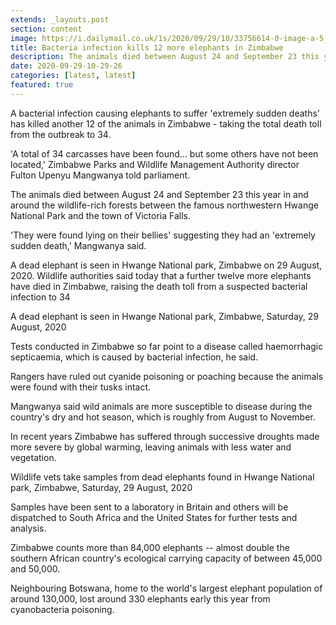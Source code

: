 ```yaml
---
extends: _layouts.post
section: content
image: https://i.dailymail.co.uk/1s/2020/09/29/10/33756614-0-image-a-5_1601370805012.jpg 
title: Bacteria infection kills 12 more elephants in Zimbabwe 
description: The animals died between August 24 and September 23 this year in and around the forests between the famous northwestern Hwange National Park and the town of Victoria Falls in Zimbabwe. 
date: 2020-09-29-10-29-26 
categories: [latest, latest] 
featured: true 
--- 
```

A bacterial infection causing elephants to suffer 'extremely sudden deaths' has killed another 12 of the animals in Zimbabwe - taking the total death toll from the outbreak to 34.

'A total of 34 carcasses have been found... but some others have not been located,' Zimbabwe Parks and Wildlife Management Authority director Fulton Upenyu Mangwanya told parliament.

The animals died between August 24 and September 23 this year in and around the wildlife-rich forests between the famous northwestern Hwange National Park and the town of Victoria Falls.

'They were found lying on their bellies' suggesting they had an 'extremely sudden death,' Mangwanya said. 

A dead elephant is seen in Hwange National park, Zimbabwe on 29 August, 2020. Wildlife authorities said today that a further twelve more elephants have died in Zimbabwe, raising the death toll from a suspected bacterial infection to 34

A dead elephant is seen in Hwange National park, Zimbabwe, Saturday, 29 August, 2020

Tests conducted in Zimbabwe so far point to a disease called haemorrhagic septicaemia, which is caused by bacterial infection, he said.

Rangers have ruled out cyanide poisoning or poaching because the animals were found with their tusks intact.

Mangwanya said wild animals are more susceptible to disease during the country's dry and hot season, which is roughly from August to November. 

In recent years Zimbabwe has suffered through successive droughts made more severe by global warming, leaving animals with less water and vegetation. 

Wildlife vets take samples from dead elephants found in Hwange National park, Zimbabwe, Saturday, 29 August, 2020

Samples have been sent to a laboratory in Britain and others will be dispatched to South Africa and the United States for further tests and analysis.

Zimbabwe counts more than 84,000 elephants -- almost double the southern African country's ecological carrying capacity of between 45,000 and 50,000.

Neighbouring Botswana, home to the world's largest elephant population of around 130,000, lost around 330 elephants early this year from cyanobacteria poisoning.

